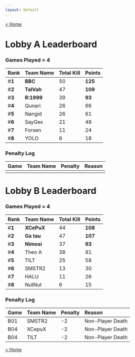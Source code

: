 ```yaml
---
layout: default
---
```


[< Home](https://kanziebub.github.io/SurvivalProtocol/)


# **Lobby A Leaderboard**

### Games Played = 4

|  Rank  | Team Name             | Total Kill | **Points** |
|:-------|:----------------------|:-----------|:-----------|
| #**1** | **BBC** | 50 | **125** | 
| #**2** | **TalVah** | 47 | **109** | 
| #**3** | **R:1999** | 39 | **93** | 
| #**4** | Qunari | 26 | 66 | 
| #**5** | Nangid | 26 | 61 | 
| #**6** | SayGex | 21 | 48 | 
| #**7** | Forsen | 11 | 24 | 
| #**8** | YOLO | 6 | 18 | 

### Penalty Log

|  Game  | Team Name | Penalty | Reason                |
|:-------|:----------|:--------|:----------------------|
|        |           |         |                       | 
 
 

# **Lobby B Leaderboard**

### Games Played = 4

|  Rank  | Team Name             | Total Kill | **Points** |
|:-------|:----------------------|:-----------|:-----------|
| #**1** | **XCePuX** | 44 | **108** | 
| #**2** | **Ga tau** | 47 | **107** | 
| #**3** | **Nimosi** | 37 | **93** | 
| #**4** | Theo A | 38 | 91 | 
| #**5** | TILT | 25 | 58 | 
| #**6** | SMSTR2 | 13 | 30 | 
| #**7** | HALU | 11 | 26 | 
| #**8** | NutNut | 6 | 15 | 

### Penalty Log

|  Game  | Team Name | Penalty | Reason                |
|:-------|:----------|:--------|:----------------------|
| B01 | SMSTR2 | -2 | Non-Player Death | 
| B04 | XCepuX | -2 | Non-Player Death | 
| B04 | TILT | -2 | Non-Player Death | 
 
 

[< Home](https://kanziebub.github.io/SurvivalProtocol/)
    